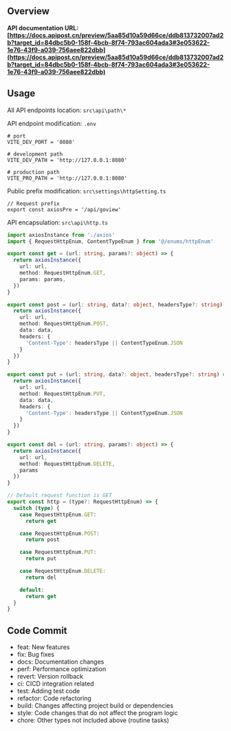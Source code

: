 ## Overview

**API documentation URL: [https://docs.apipost.cn/preview/5aa85d10a59d66ce/ddb813732007ad2b?target_id=84dbc5b0-158f-4bcb-8f74-793ac604ada3#3e053622-1e76-43f9-a039-756aee822dbb](https://docs.apipost.cn/preview/5aa85d10a59d66ce/ddb813732007ad2b?target_id=84dbc5b0-158f-4bcb-8f74-793ac604ada3#3e053622-1e76-43f9-a039-756aee822dbb)**

## Usage

All API endpoints location: `src\api\path\*`

API endpoint modification: `.env`

```shell
# port
VITE_DEV_PORT = '8080'

# development path
VITE_DEV_PATH = 'http://127.0.0.1:8080'

# production path
VITE_PRO_PATH = 'http://127.0.0.1:8080'
```

Public prefix modification: `src\settings\httpSetting.ts`

```shell
// Request prefix
export const axiosPre = '/api/goview'
```

API encapsulation: `src\api\http.ts`

```ts
import axiosInstance from './axios'
import { RequestHttpEnum, ContentTypeEnum } from '@/enums/httpEnum'

export const get = (url: string, params?: object) => {
  return axiosInstance({
    url: url,
    method: RequestHttpEnum.GET,
    params: params,
  })
}

export const post = (url: string, data?: object, headersType?: string) => {
  return axiosInstance({
    url: url,
    method: RequestHttpEnum.POST,
    data: data,
    headers: {
      'Content-Type': headersType || ContentTypeEnum.JSON
    }
  })
}

export const put = (url: string, data?: object, headersType?: string) => {
  return axiosInstance({
    url: url,
    method: RequestHttpEnum.PUT,
    data: data,
    headers: {
      'Content-Type': headersType || ContentTypeEnum.JSON
    }
  })
}

export const del = (url: string, params?: object) => {
  return axiosInstance({
    url: url,
    method: RequestHttpEnum.DELETE,
    params
  })
}

// Default request function is GET
export const http = (type?: RequestHttpEnum) => {
  switch (type) {
    case RequestHttpEnum.GET:
      return get

    case RequestHttpEnum.POST:
      return post

    case RequestHttpEnum.PUT:
      return put

    case RequestHttpEnum.DELETE:
      return del

    default:
      return get
  }
}
```

## Code Commit

* feat: New features
* fix: Bug fixes
* docs: Documentation changes
* perf: Performance optimization
* revert: Version rollback
* ci: CICD integration related
* test: Adding test code
* refactor: Code refactoring
* build: Changes affecting project build or dependencies
* style: Code changes that do not affect the program logic
* chore: Other types not included above (routine tasks)

